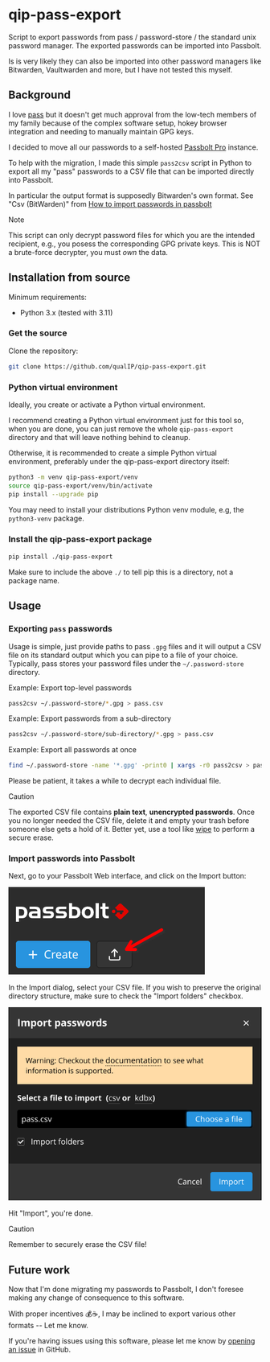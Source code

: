 # qip-pass-export

Script to export passwords from pass / password-store / the standard unix password manager.
The exported passwords can be imported into Passbolt.

Is is very likely they can also be imported into other password managers like Bitwarden, Vaultwarden and more, but I have not tested this myself.

## Background

I love [pass](https://www.passwordstore.org/) but it doesn't get much approval from the low-tech members of my family because of the complex software setup, hokey browser integration and needing to manually maintain GPG keys.

I decided to move all our passwords to a self-hosted [Passbolt Pro](https://www.passbolt.com/pricing/pro) instance.

To help with the migration, I made this simple `pass2csv` script in Python to export all my "pass" passwords to a CSV file that can be imported directly into Passbolt.

In particular the output format is supposedly Bitwarden's own format. See "Csv (BitWarden)" from [How to import passwords in passbolt](https://help.passbolt.com/faq/start/import-passwords)

> [!NOTE]
> This script can only decrypt password files for which you are the intended recipient, e.g., you posess the corresponding GPG private keys.
> This is NOT a brute-force decrypter, you must *own* the data.

## Installation from source

Minimum requirements:

- Python 3.x (tested with 3.11)

### Get the source

Clone the repository:

```sh
git clone https://github.com/qualIP/qip-pass-export.git
```

### Python virtual environment

Ideally, you create or activate a Python virtual environment.

I recommend creating a Python virtual environment just for this tool so, when you are done, you can just remove the whole `qip-pass-export` directory and that will leave nothing behind to cleanup.

Otherwise, it is recommended to create a simple Python virtual environment, preferably under the qip-pass-export directory itself:

```sh
python3 -m venv qip-pass-export/venv
source qip-pass-export/venv/bin/activate
pip install --upgrade pip
```

You may need to install your distributions Python venv module, e.g, the `python3-venv` package.

### Install the qip-pass-export package

```sh
pip install ./qip-pass-export
```

Make sure to include the above `./` to tell pip this is a directory, not a package name.

## Usage

### Exporting `pass` passwords

Usage is simple, just provide paths to pass `.gpg` files and it will output a CSV file on its standard output which you can pipe to a file of your choice.
Typically, pass stores your password files under the `~/.password-store` directory.

Example: Export top-level passwords

```sh
pass2csv ~/.password-store/*.gpg > pass.csv
```

Example: Export passwords from a sub-directory

```sh
pass2csv ~/.password-store/sub-directory/*.gpg > pass.csv
```

Example: Export all passwords at once

```sh
find ~/.password-store -name '*.gpg' -print0 | xargs -r0 pass2csv > pass.csv
```

Please be patient, it takes a while to decrypt each individual file.

> [!CAUTION]
> The exported CSV file contains **plain text**, **unencrypted passwords**.
> Once you no longer needed the CSV file, delete it and empty your trash before someone else gets a hold of it.
> Better yet, use a tool like [wipe](https://github.com/berke/wipe) to perform a secure erase.

### Import passwords into Passbolt

Next, go to your Passbolt Web interface, and click on the Import button:

![Screenshow of Passbolt's Import button](doc/Passbolt-import-button.png)

In the Import dialog, select your CSV file.
If you wish to preserve the original directory structure, make sure to check the "Import folders" checkbox.

![Screenshow of Passbolt's Import dialog](doc/Passbolt-import-dialog.png)

Hit "Import", you're done.

> [!CAUTION]
> Remember to securely erase the CSV file!

## Future work

Now that I'm done migrating my passwords to Passbolt, I don't foresee making any change of consequence to this software.

With proper incentives :moneybag::coffee:, I may be inclined to export various other formats -- Let me know.

If you're having issues using this software, please let me know by [opening an issue](https://github.com/qualIP/qip-pass-export/issues) in GitHub.
